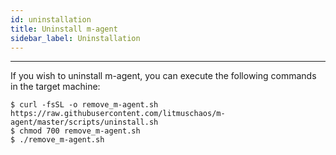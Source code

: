 ```yaml
---
id: uninstallation
title: Uninstall m-agent
sidebar_label: Uninstallation
---
```


---

If you wish to uninstall m-agent, you can execute the following commands in the target machine:
```
$ curl -fsSL -o remove_m-agent.sh https://raw.githubusercontent.com/litmuschaos/m-agent/master/scripts/uninstall.sh
$ chmod 700 remove_m-agent.sh
$ ./remove_m-agent.sh
```

